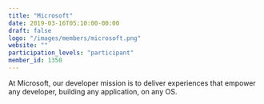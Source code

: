 ```yaml
---
title: "Microsoft"
date: 2019-03-16T05:10:00-00:00
draft: false
logo: "/images/members/microsoft.png"
website: ""
participation_levels: "participant"
member_id: 1350
---
```


At Microsoft, our developer mission is to deliver experiences that empower any developer, building any application, on any OS.
